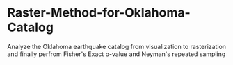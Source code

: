 # Raster-Method-for-Oklahoma-Catalog
Analyze the Oklahoma earthquake catalog from visualization to rasterization and finally perfrom Fisher's Exact p-value and Neyman's repeated sampling
